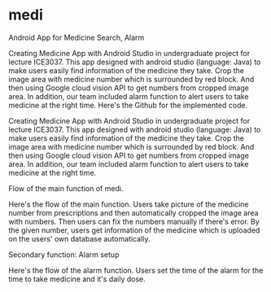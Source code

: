 # medi
Android App for Medicine Search, Alarm 

Creating Medicine App with Android Studio in undergraduate project for lecture ICE3037. This app designed with android studio (language: Java) to make users easily find information of the medicine they take. Crop the image area with medicine number which is surrounded by red block. And then using Google cloud vision API to get numbers from cropped image area. In addition, our team included alarm function to alert users to take medicine at the right time. Here's the Github for the implemented code.

Creating Medicine App with Android Studio in undergraduate project for lecture ICE3037. 
This app designed with android studio (language: Java) to make users easily find information of the medicine they take. 
Crop the image area with medicine number which is surrounded by red block. And then using Google cloud vision API to get numbers from cropped image area. 
In addition, our team included alarm function to alert users to take medicine at the right time. 


<div class="row">
    <div class="col-sm-4 mt-3 mt-md-0">
        <img class="img-fluid rounded z-depth-1" src="{{ '/prj/1.png' | relative_url }}" alt="" title="example image"/>
    </div>
    <div class="col-sm-4 mt-3 mt-md-0">
        <img class="img-fluid rounded z-depth-1" src="{{ '/prj/2.png' | relative_url }}" alt="" title="example image"/>
    </div>
    <div class="col-sm-4 mt-3 mt-md-0">
        <img class="img-fluid rounded z-depth-1" src="{{ '/prj/3.png' | relative_url }}" alt="" title="example image"/>
    </div>
</div>
<div class="caption">
   Flow of the main function of medi. 
</div>

Here's the flow of the main function. Users take picture of the medicine number from prescriptions and then automatically cropped the image area with numbers. Then users can fix the numbers manually if there's error. By the given number, users get information of the medicine which is uploaded on the users' own database automatically. 


<div class="row">
    <div class="col-sm-4 mt-3 mt-md-0">
        <img class="img-fluid rounded z-depth-1" src="{{ '/prj/4.png' | relative_url }}" alt="" title="example image"/>
    </div>
    <div class="col-sm-4 mt-3 mt-md-0">
        <img class="img-fluid rounded z-depth-1" src="{{ '/prj/5.png' | relative_url }}" alt="" title="example image"/>
    </div>
    <div class="col-sm-4 mt-3 mt-md-0">
        <img class="img-fluid rounded z-depth-1" src="{{ '/prj/6.png' | relative_url }}" alt="" title="example image"/>
    </div>
</div>
<div class="caption">
    Secondary function: Alarm setup
</div>

Here's the flow of the alarm function. Users set the time of the alarm for the time to take medicine and it's daily dose.


